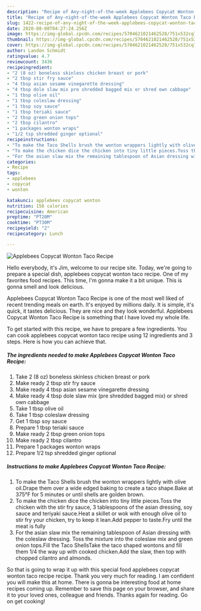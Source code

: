 ```yaml
---
description: "Recipe of Any-night-of-the-week Applebees Copycat Wonton Taco Recipe"
title: "Recipe of Any-night-of-the-week Applebees Copycat Wonton Taco Recipe"
slug: 1422-recipe-of-any-night-of-the-week-applebees-copycat-wonton-taco-recipe
date: 2020-08-08T04:27:24.256Z
image: https://img-global.cpcdn.com/recipes/5704621021462528/751x532cq70/applebees-copycat-wonton-taco-recipe-recipe-main-photo.jpg
thumbnail: https://img-global.cpcdn.com/recipes/5704621021462528/751x532cq70/applebees-copycat-wonton-taco-recipe-recipe-main-photo.jpg
cover: https://img-global.cpcdn.com/recipes/5704621021462528/751x532cq70/applebees-copycat-wonton-taco-recipe-recipe-main-photo.jpg
author: Landon Schmidt
ratingvalue: 4.7
reviewcount: 3436
recipeingredient:
- "2 (8 oz) boneless skinless chicken breast or pork"
- "2 tbsp stir fry sauce"
- "4 tbsp asian sesame vinegarette dressing"
- "4 tbsp dole slaw mix pre shredded bagged mix or shred own cabbage"
- "1 tbsp olive oil"
- "1 tbsp coleslaw dressing"
- "1 tbsp soy sauce"
- "1 tbsp teriaki sauce"
- "2 tbsp green onion tops"
- "2 tbsp cilantro"
- "1 packages wonton wraps"
- "1/2 tsp shredded ginger optional"
recipeinstructions:
- "To make the Taco Shells brush the wonton wrappers lightly with olive oil.Drape them over a wide edged baking to create a taco shape.Bake at 375°F for 5 minutes or until shells are golden brown."
- "To make the chicken dice the chicken into tiny little pieces.Toss the chicken with the stir fry sauce, 3 tablespoons of the asian dressing, soy sauce and teriyaki sauce.Heat a skillet or wok with enough olive oil to stir fry your chicken, try to keep it lean.Add pepper to taste.Fry until the meat is fully"
- "For the asian slaw mix the remaining tablespoon of Asian dressing with the coleslaw dressing. Toss the mixture into the coleslaw mix and green onion tops.Fill the Taco ShellsTake the taco shaped wontons and fill them 1/4 the way up with cooked chicken.Add the slaw, then top with chopped cilantro and almonds."
categories:
- Recipe
tags:
- applebees
- copycat
- wonton

katakunci: applebees copycat wonton 
nutrition: 158 calories
recipecuisine: American
preptime: "PT20M"
cooktime: "PT30M"
recipeyield: "2"
recipecategory: Lunch

---
```



![Applebees Copycat Wonton Taco Recipe](https://img-global.cpcdn.com/recipes/5704621021462528/751x532cq70/applebees-copycat-wonton-taco-recipe-recipe-main-photo.jpg)

Hello everybody, it's Jim, welcome to our recipe site. Today, we're going to prepare a special dish, applebees copycat wonton taco recipe. One of my favorites food recipes. This time, I'm gonna make it a bit unique. This is gonna smell and look delicious.



Applebees Copycat Wonton Taco Recipe is one of the most well liked of recent trending meals on earth. It's enjoyed by millions daily. It is simple, it's quick, it tastes delicious. They are nice and they look wonderful. Applebees Copycat Wonton Taco Recipe is something that I have loved my whole life.


To get started with this recipe, we have to prepare a few ingredients. You can cook applebees copycat wonton taco recipe using 12 ingredients and 3 steps. Here is how you can achieve that.

<!--inarticleads1-->

##### The ingredients needed to make Applebees Copycat Wonton Taco Recipe:

1. Take 2 (8 oz) boneless skinless chicken breast or pork
1. Make ready 2 tbsp stir fry sauce
1. Make ready 4 tbsp asian sesame vinegarette dressing
1. Make ready 4 tbsp dole slaw mix (pre shredded bagged mix) or shred own cabbage
1. Take 1 tbsp olive oil
1. Take 1 tbsp coleslaw dressing
1. Get 1 tbsp soy sauce
1. Prepare 1 tbsp teriaki sauce
1. Make ready 2 tbsp green onion tops
1. Make ready 2 tbsp cilantro
1. Prepare 1 packages wonton wraps
1. Prepare 1/2 tsp shredded ginger optional




<!--inarticleads2-->

##### Instructions to make Applebees Copycat Wonton Taco Recipe:

1. To make the Taco Shells brush the wonton wrappers lightly with olive oil.Drape them over a wide edged baking to create a taco shape.Bake at 375°F for 5 minutes or until shells are golden brown.
1. To make the chicken dice the chicken into tiny little pieces.Toss the chicken with the stir fry sauce, 3 tablespoons of the asian dressing, soy sauce and teriyaki sauce.Heat a skillet or wok with enough olive oil to stir fry your chicken, try to keep it lean.Add pepper to taste.Fry until the meat is fully
1. For the asian slaw mix the remaining tablespoon of Asian dressing with the coleslaw dressing. Toss the mixture into the coleslaw mix and green onion tops.Fill the Taco ShellsTake the taco shaped wontons and fill them 1/4 the way up with cooked chicken.Add the slaw, then top with chopped cilantro and almonds.




So that is going to wrap it up with this special food applebees copycat wonton taco recipe recipe. Thank you very much for reading. I am confident you will make this at home. There is gonna be interesting food at home recipes coming up. Remember to save this page on your browser, and share it to your loved ones, colleague and friends. Thanks again for reading. Go on get cooking!

